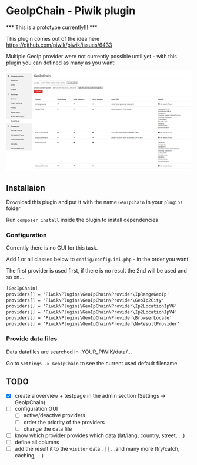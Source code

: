 # GeoIpChain - Piwik plugin

*** This is a prototype currently!!! ***

This plugin comes out of the idea here https://github.com/piwik/piwik/issues/6433

Multiple GeoIp provider were not currently possible until yet - with this plugin you can defined as many as you want!

![alt tag](screenshots/screen1.jpg)

## Installaion
Download this plugin and put it with the name `GeoIpChain` in your `plugins` folder

Run `composer install` inside the plugin to install dependencies

### Configuration

Currently there is no GUI for this task.

Add 1 or all classes below to `config/config.ini.php` - in the order you want

The first provider is used first, if there is no result the 2nd will be used and so on...

```
[GeoIpChain]
providers[] = 'Piwik\Plugins\GeoIpChain\Provider\IpRangeGeoIp'
providers[] = 'Piwik\Plugins\GeoIpChain\Provider\GeoIp2City'
providers[] = 'Piwik\Plugins\GeoIpChain\Provider\Ip2LocationIpV6'
providers[] = 'Piwik\Plugins\GeoIpChain\Provider\Ip2LocationIpV4'
providers[] = 'Piwik\Plugins\GeoIpChain\Provider\BrowserLocale'
providers[] = 'Piwik\Plugins\GeoIpChain\Provider\NoResultProvider'
```

### Provide data files

Data datafiles are searched in `YOUR_PIWIK/data/...

Go to `Settings -> GeoIpChain` to see the current used default filename

## TODO
- [x] create a overview + testpage in the admin section (Settings -> GeoIpChain)
- [ ] configuration GUI
  - [ ] active/deactive providers
  - [ ] order the priority of the providers
  - [ ] change the data file
- [ ] know which provider provides which data (lat/lang, country, street, ...)
- [ ] define all columns
- [ ] add the result it to the `visitor` data
. [ ] ...and many more (try/catch, caching, ...)
